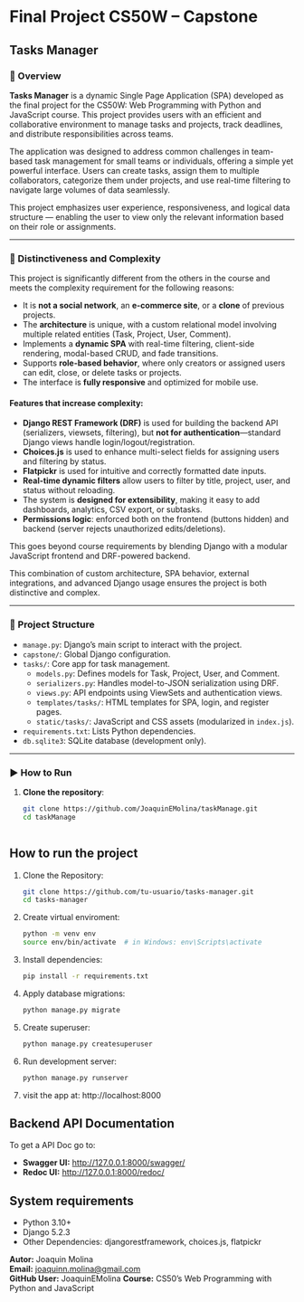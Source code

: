 # Final Project CS50W – Capstone

## Tasks Manager

### 📝 Overview

**Tasks Manager** is a dynamic Single Page Application (SPA) developed as the final project for the CS50W: Web Programming with Python and JavaScript course. This project provides users with an efficient and collaborative environment to manage tasks and projects, track deadlines, and distribute responsibilities across teams.

The application was designed to address common challenges in team-based task management for small teams or individuals, offering a simple yet powerful interface. Users can create tasks, assign them to multiple collaborators, categorize them under projects, and use real-time filtering to navigate large volumes of data seamlessly.

This project emphasizes user experience, responsiveness, and logical data structure — enabling the user to view only the relevant information based on their role or assignments.

---

### 🚩 Distinctiveness and Complexity

This project is significantly different from the others in the course and meets the complexity requirement for the following reasons:

- It is **not a social network**, an **e-commerce site**, or a **clone** of previous projects.
- The **architecture** is unique, with a custom relational model involving multiple related entities (Task, Project, User, Comment).
- Implements a **dynamic SPA** with real-time filtering, client-side rendering, modal-based CRUD, and fade transitions.
- Supports **role-based behavior**, where only creators or assigned users can edit, close, or delete tasks or projects.
- The interface is **fully responsive** and optimized for mobile use.

#### Features that increase complexity:

- **Django REST Framework (DRF)** is used for building the backend API (serializers, viewsets, filtering), but **not for authentication**—standard Django views handle login/logout/registration.
- **Choices.js** is used to enhance multi-select fields for assigning users and filtering by status.
- **Flatpickr** is used for intuitive and correctly formatted date inputs.
- **Real-time dynamic filters** allow users to filter by title, project, user, and status without reloading.
- The system is **designed for extensibility**, making it easy to add dashboards, analytics, CSV export, or subtasks.
- **Permissions logic**: enforced both on the frontend (buttons hidden) and backend (server rejects unauthorized edits/deletions).

This goes beyond course requirements by blending Django with a modular JavaScript frontend and DRF-powered backend.


This combination of custom architecture, SPA behavior, external integrations, and advanced Django usage ensures the project is both distinctive and complex.

---

### 📁 Project Structure

- `manage.py`: Django’s main script to interact with the project.
- `capstone/`: Global Django configuration.
- `tasks/`: Core app for task management.
  - `models.py`: Defines models for Task, Project, User, and Comment.
  - `serializers.py`: Handles model-to-JSON serialization using DRF.
  - `views.py`: API endpoints using ViewSets and authentication views.
  - `templates/tasks/`: HTML templates for SPA, login, and register pages.
  - `static/tasks/`: JavaScript and CSS assets (modularized in `index.js`).
- `requirements.txt`: Lists Python dependencies.
- `db.sqlite3`: SQLite database (development only).

---

### ▶️ How to Run

1. **Clone the repository**:
   ```bash
   git clone https://github.com/JoaquinEMolina/taskManage.git
   cd taskManage



## How to run the project
1. Clone the Repository:
   ```bash
   git clone https://github.com/tu-usuario/tasks-manager.git
   cd tasks-manager
   ```

2. Create virtual enviroment:
   ```bash
   python -m venv env
   source env/bin/activate  # in Windows: env\Scripts\activate
   ```

3. Install dependencies:
   ```bash
   pip install -r requirements.txt
   ```

4. Apply database migrations:
   ```bash
   python manage.py migrate
   ```

5. Create superuser:
   ```bash
   python manage.py createsuperuser
   ```

6. Run development server:
   ```bash
   python manage.py runserver
   ```

7. visit the app at: http://localhost:8000

## Backend API Documentation
To get a API Doc go to:
- **Swagger UI:** http://127.0.0.1:8000/swagger/
- **Redoc UI:** http://127.0.0.1:8000/redoc/

## System requirements

- Python 3.10+
- Django 5.2.3
- Other Dependencies: djangorestframework, choices.js, flatpickr

**Autor:** Joaquin Molina  
**Email:** joaquinn.molina@gmail.com  
**GitHub User:** JoaquinEMolina
**Course:** CS50’s Web Programming with Python and JavaScript

